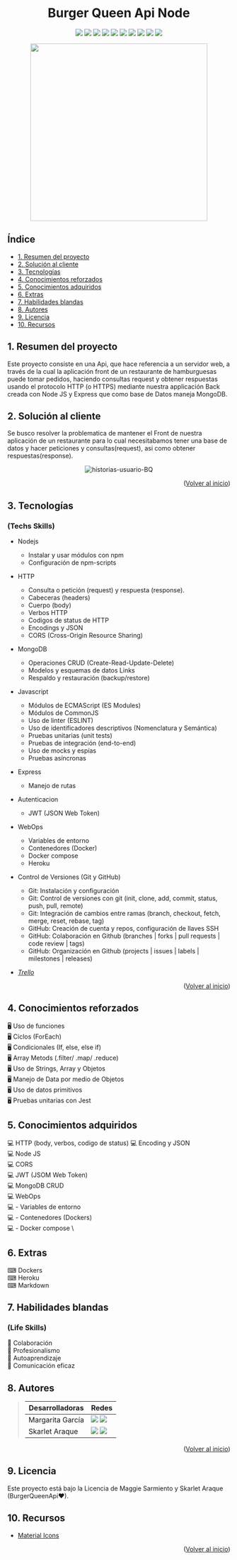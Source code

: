 <div id="top"></div>
<div align="center">

# Burger Queen Api Node
</div>

<div align="center">
<p align="center">
<a title="JavaScript" href="https://developer.mozilla.org/es/docs/Web/JavaScript"><img src="https://img.shields.io/badge/JavaScript-323330?style=for-the-badge&logo=javascript&logoColor=F7DF1E"></a>
<a title="NodeJS" href="https://nodejs.org/es/"><img src="https://img.shields.io/badge/Node.js-339933?style=for-the-badge&logo=nodedotjs&logoColor=white"></a>
<a title="ExpressJS" href="https://expressjs.com/es/"><img src="https://img.shields.io/badge/Express.js-000000?style=for-the-badge&logo=express&logoColor=white"></a>
<a title="MongoDB" href="https://www.mongodb.com/"><img src="https://img.shields.io/badge/MongoDB-4EA94B?style=for-the-badge&logo=mongodb&logoColor=white"></a>
<a title="Jest" href="https://jestjs.io/"><img src="https://img.shields.io/badge/Jest-C21325?style=for-the-badge&logo=jest&logoColor=white"></a>
<a title="JWT" href="https://jwt.io/"><img src="https://img.shields.io/badge/JWT-000000?style=for-the-badge&logo=JSON%20web%20tokens&logoColor=white"></a>
<a title="Docker" href="https://www.docker.com/"><img src="https://img.shields.io/badge/Docker-2CA5E0?style=for-the-badge&logo=docker&logoColor=white"></a>
<a title="Heroku" href="https://dashboard.heroku.com/apps"><img src="https://img.shields.io/badge/Heroku-430098?style=for-the-badge&logo=heroku&logoColor=white"></a>
<a title="Eslint" href="https://eslint.org/"><img src="https://img.shields.io/badge/eslint-3A33D1?style=for-the-badge&logo=eslint&logoColor=white"></a>
<a title="Postman" href="https://www.postman.com/"><img src="https://img.shields.io/badge/Postman-FF6C37?style=for-the-badge&logo=Postman&logoColor=white"></a>
</p>


</div>
<div align="center">
<p align="center">
<img 
width = "400"
src="https://i.postimg.cc/nzLskgg0/MongoDB.jpg"/>
</p>
</div>

## Índice

* [1. Resumen del proyecto](#1-resumen-del-proyecto)
* [2. Solución al cliente](#2-solución-al-cliente)
* [3. Tecnologías](#3-tecnologías)
* [4. Conocimientos reforzados](#4-conocimientos-reforzados)
* [5. Conocimientos adquiridos](#5-conocimientos-adquiridos)
* [6. Extras](#6-extras)
* [7. Habilidades blandas](#7-habilidades-blandas)
* [8. Autores](#8-autores)
* [9. Licencia](#9-licencia)
* [10. Recursos](#10-recursos)

## 1. Resumen del proyecto

Este proyecto consiste en una Api, que hace referencia a un servidor web, a través de la cual la aplicación front de un restaurante de hamburguesas puede tomar pedidos, haciendo consultas request y obtener respuestas usando el protocolo HTTP (o HTTPS) mediante nuestra applicación Back creada con Node JS y Express que como base de Datos maneja MongoDB.

## 2. Solución al cliente

Se busco resolver la problematica de mantener el Front de nuestra aplicación de un restaurante para lo cual necesitabamos tener una base de datos y hacer peticiones y consultas(request), asi como obtener respuestas(response).

<p align="center">
<img src="https://i.postimg.cc/nzLskgg0/MongoDB.jpg" alt="historias-usuario-BQ"/>
</p>

<p align="right">(<a href="#top">Volver al inicio</a>)</p>

## 3. Tecnologías
### (Techs Skills)
- Nodejs
  - Instalar y usar módulos con npm
  - Configuración de npm-scripts
- HTTP
  - Consulta o petición (request) y respuesta (response).
  - Cabeceras (headers)
  - Cuerpo (body)
  - Verbos HTTP
  - Codigos de status de HTTP
  - Encodings y JSON
  - CORS (Cross-Origin Resource Sharing)
- MongoDB
  - Operaciones CRUD (Create-Read-Update-Delete)
  - Modelos y esquemas de datos Links
  - Respaldo y restauración (backup/restore)
- Javascript
  - Módulos de ECMAScript (ES Modules)
  - Módulos de CommonJS
  - Uso de linter (ESLINT)
  - Uso de identificadores descriptivos (Nomenclatura y Semántica)
  - Pruebas unitarias (unit tests)
  - Pruebas de integración (end-to-end)
  - Uso de mocks y espías
  - Pruebas asíncronas
    
- Express
  - Manejo de rutas
- Autenticacion 
  - JWT (JSON Web Token)
- WebOps
  - Variables de entorno
  - Contenedores (Docker)
  - Docker compose
  - Heroku
- Control de Versiones (Git y GitHub)
  - Git: Instalación y configuración
  - Git: Control de versiones con git (init, clone, add, commit, status, push, pull, remote)
  - Git: Integración de cambios entre ramas (branch, checkout, fetch, merge, reset, rebase, tag)
  - GitHub: Creación de cuenta y repos, configuración de llaves SSH
  - GitHub: Colaboración en Github (branches | forks | pull requests | code review | tags)
  - GitHub: Organización en Github (projects | issues | labels | milestones | releases)

- [_Trello_](https://trello.com/b/HMO2Vkf8/burger-api-node)

<p align="right">(<a href="#top">Volver al inicio</a>)</p>

## 4. Conocimientos reforzados

🖥 Uso de funciones\
🖥 Ciclos (ForEach)\
🖥 Condicionales (If, else, else if)\
🖥 Array Metods (.filter/ .map/ .reduce)\
🖥 Uso de Strings, Array y Objetos\
🖥 Manejo de Data por medio de Objetos\
🖥 Uso de datos primitivos\
🖥 Pruebas unitarias con Jest 

## 5. Conocimientos adquiridos

💻 HTTP (body, verbos, codigo de status)
💻 Encoding y JSON \
💻 Node JS \
💻 CORS \
💻 JWT (JSOM Web Token) \
💻 MongoDB CRUD \
💻 WebOps \
💻 - Variables de entorno \
💻 - Contenedores (Dockers) \
💻 - Docker compose \


## 6. Extras

⌨ Dockers \
⌨ Heroku \
⌨ Markdown

## 7. Habilidades blandas 
### (Life Skills)
🦾 Colaboración \
🦾 Profesionalismo \
🦾 Autoaprendizaje \
🦾 Comunicación eficaz

## 8. Autores 

> | Desarrolladoras  | Redes                                                                                                                                                                              |
> |--------------- | ------------------------------------------------------------------------------------------------------------------------------------------------------------------------------------- |
> | Margarita García | <a title="lk" href="https://www.linkedin.com/in/maggie-sarmiento/"><img src="https://img.shields.io/badge/LinkedIn-0077B5?style=for-the-badge&logo=linkedin&logoColor=white"></a> <a title="GH" href="https://github.com/Maggie-Sarmiento"><img src="https://img.shields.io/badge/GitHub-100000?style=for-the-badge&logo=github&logoColor=white"></a>              |
> | Skarlet Araque   | <a title="lk" href="https://www.linkedin.com/in/skarlet-araque/"><img src="https://img.shields.io/badge/LinkedIn-0077B5?style=for-the-badge&logo=linkedin&logoColor=white"></a> <a title="GH" href="https://github.com/SkarletA"><img src="https://img.shields.io/badge/GitHub-100000?style=for-the-badge&logo=github&logoColor=white"></a>                       

<p align="right">(<a href="#top">Volver al inicio</a>)</p>

## 9. Licencia

Este proyecto está bajo la Licencia de Maggie Sarmiento y Skarlet Araque (BurgerQueenApi❤).

## 10. Recursos

- [Material Icons](https://github.com/alexandresanlim/Badges4-README.md-Profile)

<p align="right">(<a href="#top">Volver al inicio</a>)</p>
